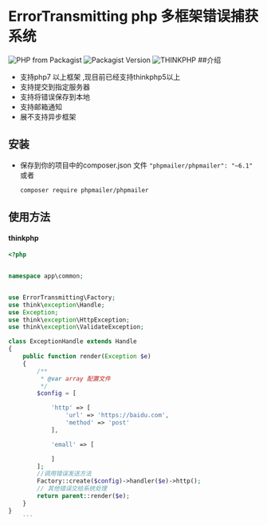 # ErrorTransmitting php 多框架错误捕获系统

![PHP from Packagist](https://img.shields.io/packagist/php-v/saber/error-transmitting)
![Packagist Version](https://img.shields.io/packagist/v/saber/error-transmitting)
![THINKPHP](https://img.shields.io/badge/-thinkphp-brightgreeng)
##介绍
* 支持php7 以上框架 ,现目前已经支持thinkphp5以上
* 支持提交到指定服务器
* 支持将错误保存到本地
* 支持邮箱通知
* 展不支持异步框架
## 安装
* 保存到你的项目中的composer.json 文件
``
"phpmailer/phpmailer": "~6.1"
``
	或者
	```sh
	composer require phpmailer/phpmailer
	```
	
## 使用方法
#### thinkphp
```php
<?php


namespace app\common;


use ErrorTransmitting\Factory;
use think\exception\Handle;
use Exception;
use think\exception\HttpException;
use think\exception\ValidateException;

class ExceptionHandle extends Handle
{
    public function render(Exception $e)
    {
        /**
         * @var array 配置文件
         */
        $config = [

            'http' => [
                'url' => 'https://baidu.com',
                'method' => 'post'
            ],

            'emall' => [

            ]
        ];
		//调用错误发送方法
        Factory::create($config)->handler($e)->http();
        // 其他错误交给系统处理
        return parent::render($e);
    }
}
	```